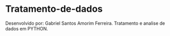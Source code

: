 # Tratamento-de-dados
 Desenvolvido por: Gabriel Santos Amorim Ferreira. Tratamento e analise de dados em PYTHON. 
 
